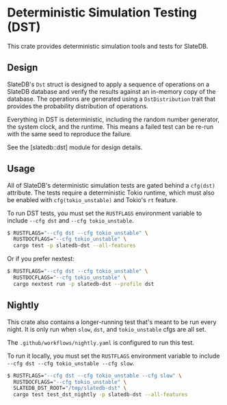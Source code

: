 # Deterministic Simulation Testing (DST)

This crate provides deterministic simulation tools and tests for SlateDB.

## Design

SlateDB's `Dst` struct is designed to apply a sequence of operations on a
SlateDB database and verify the results against an in-memory copy of the
database. The operations are generated using a `DstDistribution` trait that
provides the probability distribution of operations.

Everything in DST is deterministic, including the random number generator,
the system clock, and the runtime. This means a failed test can be re-run
with the same seed to reproduce the failure.

See the [slatedb::dst] module for design details.

## Usage

All of SlateDB's deterministic simulation tests are gated behind a `cfg(dst)`
attribute. The tests require a deterministic Tokio runtime, which must also
be enabled with `cfg(tokio_unstable)` and Tokio's `rt` feature.

To run DST tests, you must set the `RUSTFLAGS` environment variable to include
`--cfg dst` and `--cfg tokio_unstable`.

```bash
$ RUSTFLAGS="--cfg dst --cfg tokio_unstable" \
  RUSTDOCFLAGS="--cfg tokio_unstable" \
  cargo test -p slatedb-dst --all-features
```

Or if you prefer nextest:

```bash
$ RUSTFLAGS="--cfg dst --cfg tokio_unstable" \
  RUSTDOCFLAGS="--cfg tokio_unstable" \
  cargo nextest run -p slatedb-dst --profile dst
```

## Nightly

This crate also contains a longer-running test that's meant to be run every
night. It is only run when `slow`, `dst`, and `tokio_unstable` cfgs are all set.

The `.github/workflows/nightly.yaml` is configured to run this test.

To run it locally, you must set the `RUSTFLAGS` environment variable to include
`--cfg dst --cfg tokio_unstable --cfg slow`.

```bash
$ RUSTFLAGS="--cfg dst --cfg tokio_unstable --cfg slow" \
  RUSTDOCFLAGS="--cfg tokio_unstable" \
  SLATEDB_DST_ROOT="/tmp/slatedb-dst" \
  cargo test test_dst_nightly -p slatedb-dst --all-features
```
